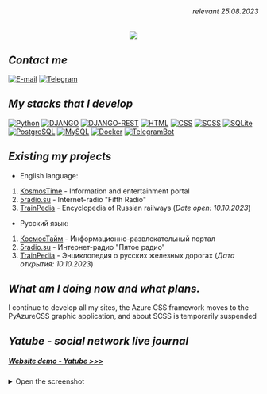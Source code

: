 <h6 align="right">relevant 25.08.2023</h6>
<p align="center">
  <a href="https://git.io/typing-svg">
    <img src="https://readme-typing-svg.herokuapp.com?font=PTSans&duration=2500&pause=2500&center=true&vCenter=true&multiline=true&width=700&height=100&lines=%E2%9C%8C+Welcome!+This+is+my+page+where+you+can+see+my+various+designs;%F0%9F%93%99+My+nickname+is+VegarusNik.+My+name+is+Nikolay;%F0%9F%92%BC+I+run+my+nonprofit+company+GroupMediaVegarus">
  </a>
</p>

## _Contact me_

[![E-mail](https://img.shields.io/badge/E--mail-005FF9?style=for-the-badge&logo=maildotru&logoColor=FFFFFF)](mailto://mv-nikolay@vegarus.su) [![Telegram](https://img.shields.io/badge/telegram-26A5E4?style=for-the-badge&logo=telegram&logoColor=FFFFFF)](https://t.me/vegarus2013)

## _My stacks that I develop_

[![Python](https://img.shields.io/badge/python-3670A0?style=for-the-badge&logo=python&logoColor=FFFFFF)](https://www.python.org) [![DJANGO](https://img.shields.io/badge/django-092E20?style=for-the-badge&logo=django&logoColor=FFFFFF)](https://www.djangoproject.com) [![DJANGO-REST](https://img.shields.io/badge/django-rest-AA0000?style=for-the-badge&logo=django&logoColor=FFFFFF)](https://www.django-rest-framework.org) [![HTML](https://img.shields.io/badge/html5-E34F26?style=for-the-badge&logo=html5&logoColor=FFFFFF)](https://developer.mozilla.org/ru/docs/Learn/Getting_started_with_the_web/HTML_basics) [![CSS](https://img.shields.io/badge/css3-1572B6?style=for-the-badge&logo=css3&logoColor=FFFFFF)](https://developer.mozilla.org/ru/docs/Learn/Getting_started_with_the_web/CSS_basics) [![SCSS](https://img.shields.io/badge/scss-CC6699?style=for-the-badge&logo=sass&logoColor=FFFFFF)](https://sass-lang.com) [![SQLite](https://img.shields.io/badge/SQLite-003B57?style=for-the-badge&logo=sqlite&logoColor=FFFFFF)](https://www.sqlite.com/) [![PostgreSQL](https://img.shields.io/badge/PostgreSQL-4169E1?style=for-the-badge&logo=postgresql&logoColor=FFFFFF)](https://www.postgresql.org) [![MySQL](https://img.shields.io/badge/MySQL-4479A1?style=for-the-badge&logo=mysql&logoColor=FFFFFF)](https://www.mysql.com) [![Docker](https://img.shields.io/badge/docker-2496ED?style=for-the-badge&logo=docker&logoColor=FFFFFF)](https://www.docker.com) [![TelegramBot](https://img.shields.io/badge/Telegram_BOT-Aiogram-2496ED?style=for-the-badge&logo=telegram&logoColor=FFFFFF)](https://pypi.org/project/aiogram/)

## _Existing my projects_

- English language:
1. [KosmosTime](https://kosmostime.su) - Information and entertainment portal
2. [5radio.su](https://5radio.su) - Internet-radio "Fifth Radio"
3. [TrainPedia](https://trainpedia.su) - Encyclopedia of Russian railways (_Date open: 10.10.2023_)

- Русский язык:
1. [КосмосТайм](https://kosmostime.su) - Информационно-развлекательный портал
2. [5radio.su](https://5radio.su) - Интернет-радио "Пятое радио"
3. [TrainPedia](https://trainpedia.su) - Энциклопедия о русских железных дорогах (_Дата открытия: 10.10.2023_)

## _What am I doing now and what plans._
I continue to develop all my sites, the Azure CSS framework moves to the PyAzureCSS graphic application, and about SCSS is temporarily suspended


## _Yatube - social network live journal_
##### [Website demo - Yatube >>>](https://vegarus.su/demo/yatube)

<details>
  <summary>Open the screenshot</summary>
1
</details>
